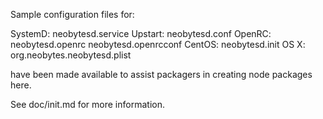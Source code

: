 Sample configuration files for:

SystemD: neobytesd.service
Upstart: neobytesd.conf
OpenRC:  neobytesd.openrc
         neobytesd.openrcconf
CentOS:  neobytesd.init
OS X:    org.neobytes.neobytesd.plist

have been made available to assist packagers in creating node packages here.

See doc/init.md for more information.
